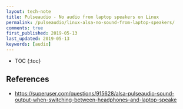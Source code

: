 ```yaml
---
layout: tech-note
title: Pulseaudio - No audio from laptop speakers on Linux
permalink: /pulseaudio/linux-alsa-no-sound-from-laptop-speakers/
comments: true
first_published: 2019-05-13
last_updated: 2019-05-13
keywords: [audio]
---
```


* TOC
{:toc}

## References

- <https://superuser.com/questions/915628/alsa-pulseaudio-sound-output-when-switching-between-headphones-and-laptop-speake>
